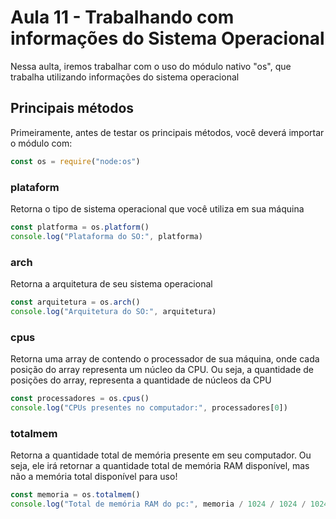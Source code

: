 # Aula 11 - Trabalhando com informações do Sistema Operacional
Nessa aulta, iremos trabalhar com o uso do módulo nativo "os", que trabalha utilizando informações do sistema operacional

## Principais métodos
Primeiramente, antes de testar os principais métodos, você deverá importar o módulo com:

```js
const os = require("node:os")
```

### plataform
Retorna o tipo de sistema operacional que você utiliza em sua máquina

```js
const platforma = os.platform() 
console.log("Plataforma do SO:", platforma)
```

### arch
Retorna a arquitetura de seu sistema operacional

```js
const arquitetura = os.arch() 
console.log("Arquitetura do SO:", arquitetura)
```

### cpus
Retorna uma array de contendo o processador de sua máquina, onde cada posição do array representa um núcleo da CPU. Ou seja, a quantidade de posições do array, representa a quantidade de núcleos da CPU

```js
const processadores = os.cpus() 
console.log("CPUs presentes no computador:", processadores[0])
```

### totalmem
Retorna a quantidade total de memória presente em seu computador. Ou seja, ele irá retornar a quantidade total de memória RAM disponível, mas não a memória total disponível para uso!

```js
const memoria = os.totalmem()
console.log("Total de memória RAM do pc:", memoria / 1024 / 1024 / 1024, "GB")
```